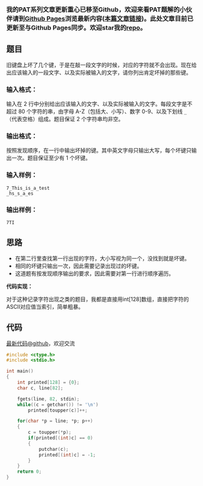 ### 我的PAT系列文章更新重心已移至Github，欢迎来看PAT题解的小伙伴请到[Github Pages](https://oliverlew.github.io/PAT)浏览最新内容([本篇文章链接](https://oliverlew.github.io/PAT/Basic/1029.html))。此处文章目前已更新至与Github Pages同步。欢迎star我的[repo](https://github.com/OliverLew/PAT)。

## 题目

旧键盘上坏了几个键，于是在敲一段文字的时候，对应的字符就不会出现。现在给出应该输入的一段文字、以及实际被输入的文字，请你列出肯定坏掉的那些键。

### 输入格式：

输入在 2 行中分别给出应该输入的文字、以及实际被输入的文字。每段文字是不超过 80 个字符的串，由字母 A-Z（包括大、小写）、数字 0-9、以及下划线
`_`（代表空格）组成。题目保证 2 个字符串均非空。

### 输出格式：

按照发现顺序，在一行中输出坏掉的键。其中英文字母只输出大写，每个坏键只输出一次。题目保证至少有 1 个坏键。

### 输入样例：

    
    
    7_This_is_a_test
    _hs_s_a_es
    

### 输出样例：

    
    
    7TI
    



## 思路


- 在第二行里查找第一行出现的字符，大小写视为同一个，没找到就是坏键。
- 相同的坏键只输出一次，因此需要记录出现过的坏键。
- 这道题有按发现顺序输出的要求，因此需要对第一行进行顺序遍历。

**代码实现：**

对于这种记录字符出现之类的题目，我都是直接用int[128]数组，直接把字符的ASCII对应值当索引，简单粗暴。

## 代码

[最新代码@github](https://github.com/OliverLew/PAT/blob/master/PATBasic/1029.c)，欢迎交流
```c
#include <ctype.h>
#include <stdio.h>

int main()
{
    int printed[128] = {0};
    char c, line[82];

    fgets(line, 82, stdin);
    while((c = getchar()) != '\n')
        printed[toupper(c)]++;

    for(char *p = line; *p; p++)
    {
        c = toupper(*p);
        if(printed[(int)c] == 0)
        {
            putchar(c);
            printed[(int)c] = -1;
        }
    }
    return 0;
}
```
